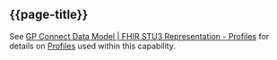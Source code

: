 ## {{page-title}}

See [GP Connect Data Model | FHIR STU3 Representation - Profiles](https://simplifier.net/guide/gpconnect-data-model/Home?version=current) for details on [Profiles](https://www.hl7.org/fhir/profiling.html) used within this capability.
